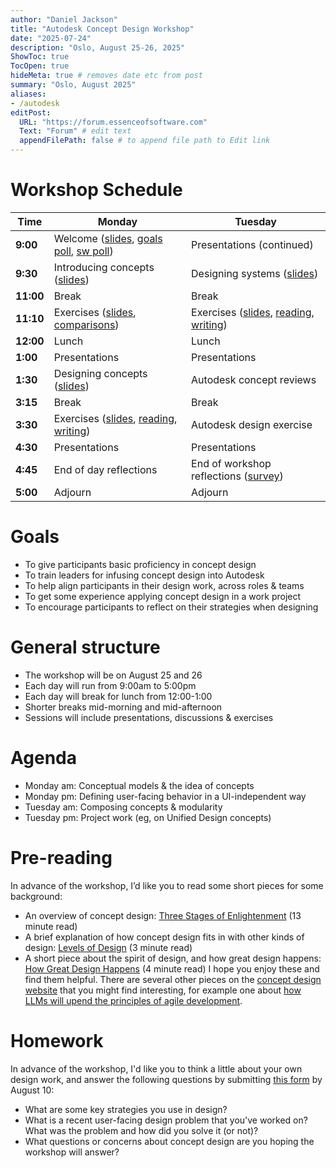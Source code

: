 ```yaml
---
author: "Daniel Jackson"
title: "Autodesk Concept Design Workshop"
date: "2025-07-24"
description: "Oslo, August 25-26, 2025"
ShowToc: true
TocOpen: true
hideMeta: true # removes date etc from post
summary: "Oslo, August 2025"
aliases:
- /autodesk
editPost:
  URL: "https://forum.essenceofsoftware.com"
  Text: "Forum" # edit text
  appendFilePath: false # to append file path to Edit link
---
```


# Workshop Schedule

| **Time**  | **Monday**           | **Tuesday**            |
| --------- | -------------------- | ---------------------- |
| **9:00**  | Welcome ([slides](./pdfs/0-welcome.pdf), [goals poll](https://app.sli.do/event/6EYs7HG2ceVXh5EiPQiw2q), [sw poll](https://app.sli.do/event/4jw4fpftSbYcSnycjiqCDA))     | Presentations (continued)  |
| **9:30**  | Introducing concepts ([slides](./pdfs/1-introducing-concepts.pdf)) | Designing systems ([slides](./pdfs/5-designing-systems.pdf)) |
| **11:00** | Break | Break |
| **11:10** | Exercises ([slides](./pdfs/2-comparisons-exercises.pdf), [comparisons](../../exercises/concept-comparison)) | Exercises ([slides](./pdfs/6-systems-exercises.pdf), [reading](../../exercises/system-reading), [writing](../../exercises/system-writing)) |
| **12:00** | Lunch                | Lunch                  |
| **1:00**  | Presentations | Presentations |
| **1:30**  | Designing concepts ([slides](./pdfs/3-designing-concepts.pdf))  | Autodesk concept reviews|
| **3:15**  | Break                | Break                  |
| **3:30**  | Exercises ([slides](./pdfs/4-concept-exercises.pdf), [reading](../../exercises/concept-reading), [writing](../../exercises/concept-writing))    | Autodesk design exercise  |
| **4:30**  | Presentations        | Presentations |
| **4:45**  | End of day reflections             | End of workshop reflections ([survey](https://forms.gle/9XFWu4KvJLLVrGeT9))             |
| **5:00**  | Adjourn  | Adjourn                |

# Goals
- To give participants basic proficiency in concept design
- To train leaders for infusing concept design into Autodesk
- To help align participants in their design work, across roles & teams
- To get some experience applying concept design in a work project
- To encourage participants to reflect on their strategies when designing

# General structure
- The workshop will be on August 25 and 26
- Each day will run from 9:00am to 5:00pm
- Each day will break for lunch from 12:00-1:00
- Shorter breaks mid-morning and mid-afternoon
- Sessions will include presentations, discussions & exercises

# Agenda
- Monday am: Conceptual models & the idea of concepts
- Monday pm: Defining user-facing behavior in a UI-independent way
- Tuesday am: Composing concepts & modularity
- Tuesday pm: Project work (eg, on Unified Design concepts)

# Pre-reading
In advance of the workshop, I’d like you to read some short pieces for some background:
- An overview of concept design: [Three Stages of Enlightenment](https://essenceofsoftware.com/posts/three-stages/) (13 minute read)
- A brief explanation of how concept design fits in with other kinds of design: [Levels of Design](https://essenceofsoftware.com/tutorials/design-general/levels-of-design/) (3 minute read)
- A short piece about the spirit of design, and how great design happens: [How Great Design Happens](https://essenceofsoftware.com/tutorials/design-general/great-design/) (4 minute read)
I hope you enjoy these and find them helpful. There are several other pieces on the [concept design website](https://essenceofsoftware.com/) that you might find interesting, for example one about [how LLMs will upend the principles of agile development](https://essenceofsoftware.com/posts/end-of-agile/).

# Homework
In advance of the workshop, I'd like you to think a little about your own design work, and answer the following questions by submitting [this form](https://forms.gle/TBcTHzg4wMRdvpxY7) by August 10:
- What are some key strategies you use in design?
- What is a recent user-facing design problem that you've worked on? What was the problem and how did you solve it (or not)?
- What questions or concerns about concept design are you hoping the workshop will answer?
